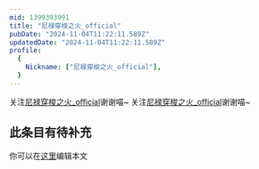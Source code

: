 ```yaml
---
mid: 1399393991
title: "尼禄穿梭之火_official"
pubDate: "2024-11-04T11:22:11.589Z"
updatedDate: "2024-11-04T11:22:11.589Z"
profile:
  {
    Nickname: ["尼禄穿梭之火_official"],
  }
---
```


关注[尼禄穿梭之火_official](https://space.bilibili.com/1399393991)谢谢喵~ 关注[尼禄穿梭之火_official](https://space.bilibili.com/1399393991)谢谢喵~

## 此条目有待补充
你可以在[这里](https://github.com/Yuhanawa/VTuber.ICU/edit/master/src/content/v/尼禄穿梭之火_official/index.md)编辑本文
